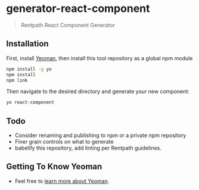 # generator-react-component
> Rentpath React Component Generator


## Installation

First, install [Yeoman](http://yeoman.io), then install this tool repository as a global npm module

```bash
npm install -g yo
npm install
npm link
```

Then navigate to the desired directory and generate your new component:

```bash
yo react-component
```

## Todo
* Consider renaming and publishing to npm or a private npm repository
* Finer grain controls on what to generate
* babelify this repository, add linting per Rentpath guidelines.

## Getting To Know Yeoman

 * Feel free to [learn more about Yeoman](http://yeoman.io/).
